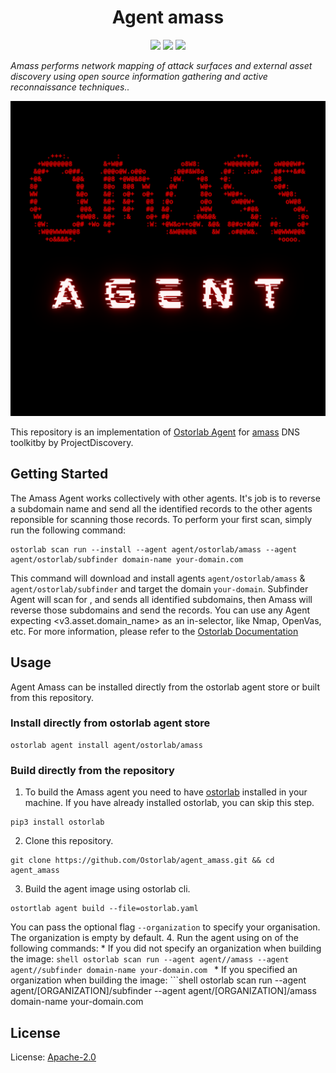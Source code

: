<h1 align="center">Agent amass</h1>

<p align="center">
<img src="https://img.shields.io/badge/License-Apache_2.0-brightgreen.svg">
<img src="https://img.shields.io/github/languages/top/ostorlab/agent_amass">
<img src="https://img.shields.io/badge/PRs-welcome-brightgreen.svg">
</p>

_Amass performs network mapping of attack surfaces and external asset discovery using open source information gathering and active reconnaissance techniques.._

<p align="center">
<img src="https://github.com/Ostorlab/agent_amass/blob/main/images/cover.png" alt="agent-amass" />
</p>

This repository is an implementation of [Ostorlab Agent](https://pypi.org/project/ostorlab/) for [amass](https://github.com/projectdiscovery/amass) DNS toolkitby by ProjectDiscovery.
  ## Getting Started
  The Amass Agent works collectively with other agents. It's job is to reverse a subdomain name and send all the identified records to the other agents reponsible for scanning those records.
  To perform your first scan, simply run the following command:
  ```shell
  ostorlab scan run --install --agent agent/ostorlab/amass --agent agent/ostorlab/subfinder domain-name your-domain.com
  ```
  This command will download and install agents  `agent/ostorlab/amass` & `agent/ostorlab/subfinder` and target the domain  `your-domain`.
  Subfinder Agent will scan for <your-domain>, and sends all identified subdomains, then Amass will reverse those subdomains and send the records.
  You can use any Agent expecting <v3.asset.domain_name> as an in-selector, like Nmap, OpenVas, etc.
  For more information, please refer to the [Ostorlab Documentation](https://github.com/Ostorlab/ostorlab/blob/main/README.md)
  ## Usage
  Agent Amass can be installed directly from the ostorlab agent store or built from this repository.
  ### Install directly from ostorlab agent store
  ```shell
  ostorlab agent install agent/ostorlab/amass
  ```
  ### Build directly from the repository
  1. To build the Amass agent you need to have [ostorlab](https://pypi.org/project/ostorlab/) installed in your machine. If you have already installed ostorlab, you can skip this step.
  ```shell
  pip3 install ostorlab
  ```
  2. Clone this repository.
  ```shell
  git clone https://github.com/Ostorlab/agent_amass.git && cd agent_amass
  ```
  3. Build the agent image using ostorlab cli.
  ```shell
  ostortlab agent build --file=ostorlab.yaml
  ```
  You can pass the optional flag `--organization` to specify your organisation. The organization is empty by default.
  4. Run the agent using on of the following commands:
    * If you did not specify an organization when building the image:
      ```shell
      ostorlab scan run --agent agent//amass --agent agent//subfinder domain-name your-domain.com
      ```
    * If you specified an organization when building the image:
      ```shell
      ostorlab scan run --agent agent/[ORGANIZATION]/subfinder --agent agent/[ORGANIZATION]/amass  domain-name your-domain.com

  ## License

  License: [Apache-2.0](./LICENSE)